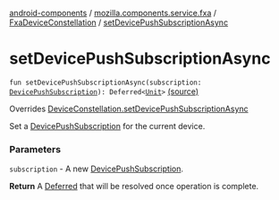 [android-components](../../index.md) / [mozilla.components.service.fxa](../index.md) / [FxaDeviceConstellation](index.md) / [setDevicePushSubscriptionAsync](./set-device-push-subscription-async.md)

# setDevicePushSubscriptionAsync

`fun setDevicePushSubscriptionAsync(subscription: `[`DevicePushSubscription`](../../mozilla.components.concept.sync/-device-push-subscription/index.md)`): Deferred<`[`Unit`](https://kotlinlang.org/api/latest/jvm/stdlib/kotlin/-unit/index.html)`>` [(source)](https://github.com/mozilla-mobile/android-components/blob/master/components/service/firefox-accounts/src/main/java/mozilla/components/service/fxa/FxaDeviceConstellation.kt#L110)

Overrides [DeviceConstellation.setDevicePushSubscriptionAsync](../../mozilla.components.concept.sync/-device-constellation/set-device-push-subscription-async.md)

Set a [DevicePushSubscription](../../mozilla.components.concept.sync/-device-push-subscription/index.md) for the current device.

### Parameters

`subscription` - A new [DevicePushSubscription](../../mozilla.components.concept.sync/-device-push-subscription/index.md).

**Return**
A [Deferred](#) that will be resolved once operation is complete.

